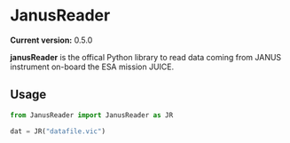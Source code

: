 # JanusReader

**Current version:** 0.5.0 

**janusReader** is the offical Python library to read data coming from JANUS instrument on-board the ESA mission JUICE.

## Usage

```python
from JanusReader import JanusReader as JR

dat = JR("datafile.vic")

```